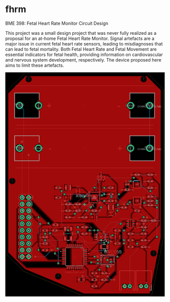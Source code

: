 # fhrm
BME 398: Fetal Heart Rate Monitor Circuit Design

This project was a small design project that was never fully realized as a proposal for an at-home Fetal Heart Rate Monitor. Signal artefacts are a major issue in current fetal heart rate sensors, leading to misdiagnoses that can lead to fetal mortality. Both Fetal Heart Rate and Fetal Movement are essential indicators for fetal health, providing information on cardiovascular and nervous system development, respectively. The device proposed here aims to limit these artefacts.

![Alt Text](https://github.com/awkyu/fhrm/blob/main/FetalHeartRateMonitor/FetalHeartRateMonitor/board_img.png)
